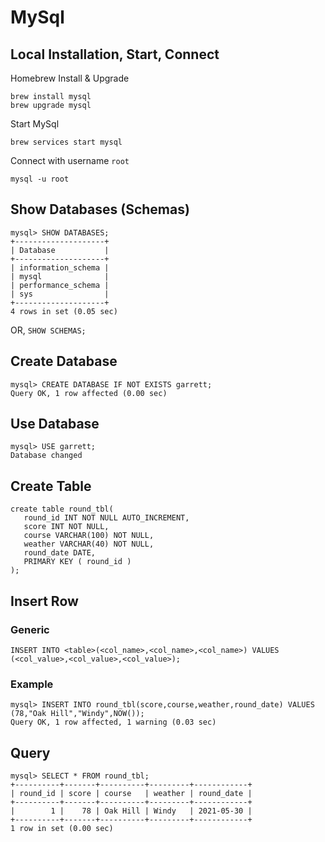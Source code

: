 # MySql

## Local Installation, Start, Connect

Homebrew Install & Upgrade

```
brew install mysql
brew upgrade mysql
```

Start MySql
```
brew services start mysql
```

Connect with username `root`
```
mysql -u root
```

## Show Databases (Schemas)

```
mysql> SHOW DATABASES;
+--------------------+
| Database           |
+--------------------+
| information_schema |
| mysql              |
| performance_schema |
| sys                |
+--------------------+
4 rows in set (0.05 sec)
```

OR, `SHOW SCHEMAS;`

## Create Database

```
mysql> CREATE DATABASE IF NOT EXISTS garrett;
Query OK, 1 row affected (0.00 sec)
```

## Use Database

```
mysql> USE garrett;
Database changed
```

## Create Table

```
create table round_tbl(
   round_id INT NOT NULL AUTO_INCREMENT,
   score INT NOT NULL,
   course VARCHAR(100) NOT NULL,
   weather VARCHAR(40) NOT NULL,
   round_date DATE,
   PRIMARY KEY ( round_id )
);
```

## Insert Row

### Generic
```
INSERT INTO <table>(<col_name>,<col_name>,<col_name>) VALUES (<col_value>,<col_value>,<col_value>);
```

### Example
```
mysql> INSERT INTO round_tbl(score,course,weather,round_date) VALUES (78,"Oak Hill","Windy",NOW());
Query OK, 1 row affected, 1 warning (0.03 sec)
```

## Query

```
mysql> SELECT * FROM round_tbl;
+----------+-------+----------+---------+------------+
| round_id | score | course   | weather | round_date |
+----------+-------+----------+---------+------------+
|        1 |    78 | Oak Hill | Windy   | 2021-05-30 |
+----------+-------+----------+---------+------------+
1 row in set (0.00 sec)
```

